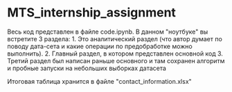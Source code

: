 # MTS_internship_assignment

Весь код представлен в файле code.ipynb. В данном "ноутбуке" вы встретите 3 раздела: 1. Это аналитический раздел (что автор думает по поводу дата-сета и какие операции по предобработке можно выполнить). 2. Главный раздел, в котором представлен основной код 3. Третий раздел был написан раньше основного и там сохранен алгоритм и пробные запуски на небольших выборках датасета

Итоговая таблица хранится в файле "contact_information.xlsx"
